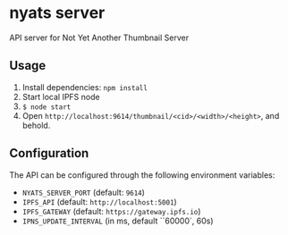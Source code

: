# nyats server
API server for Not Yet Another Thumbnail Server

## Usage
1. Install dependencies: `npm install`
2. Start local IPFS node
3. `$ node start`
4. Open `http://localhost:9614/thumbnail/<cid>/<width>/<height>`, and behold.

## Configuration
The API can be configured through the following environment variables:
- `NYATS_SERVER_PORT` (default: `9614`)
- `IPFS_API` (default: `http://localhost:5001`)
- `IPFS_GATEWAY` (default: `https://gateway.ipfs.io`)
- `IPNS_UPDATE_INTERVAL` (in ms, default ``60000`, 60s)
